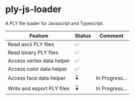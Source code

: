 # ply-js-loader
A PLY file loader for Javascript and Typescript.


| Feature                   | Status    | Comment                                                   |
|---------------------------|-----------|-----------------------------------------------------------|
| Read ascii PLY files     | &#9989;   |                                                       |
| Read binary PLY files     | &#9989;   |                                                       |
| Access vertex data helper  | &#9989;   |                                                       |
| Access color data helper   | &#9989;   |                                                       |
| Access face data helper    | ⌛   | In Progress...                                            |
| Write and export PLY files   | ⌛   | In Progress...                                            |
